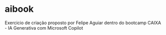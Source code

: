 # aibook
Exercicio de criação proposto por Felipe Aguiar dentro do bootcamp CAIXA - IA Generativa com Microsoft Copilot
